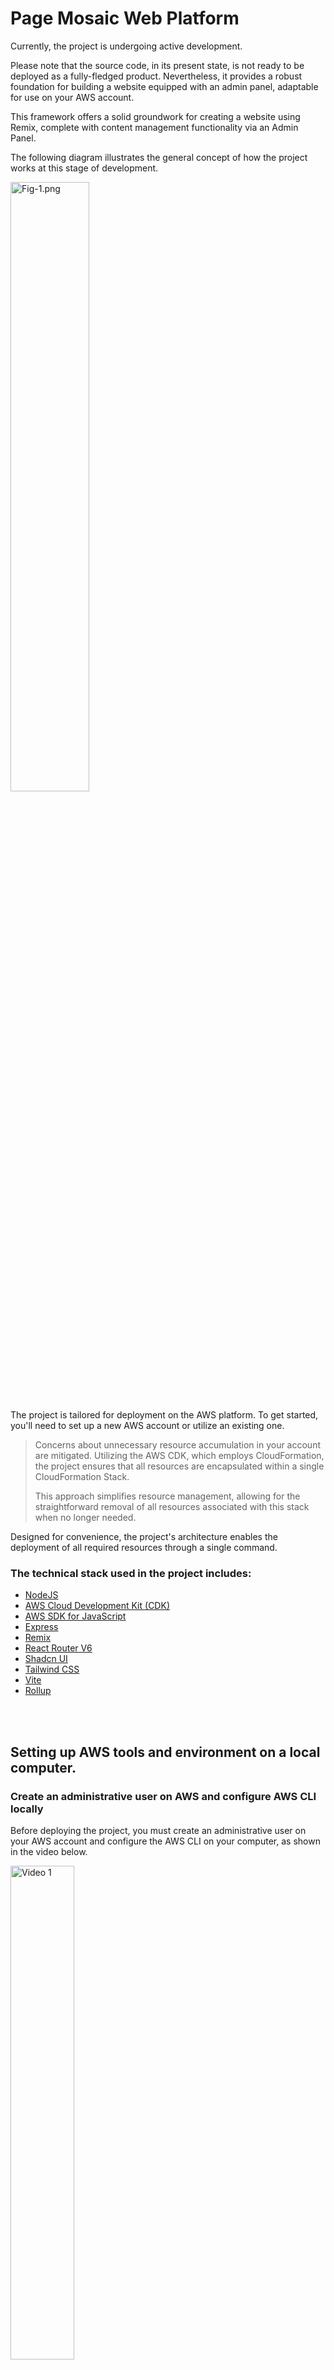 # Page Mosaic Web Platform

Currently, the project is undergoing active development.

Please note that the source code, in its present state, is not ready to be deployed as a fully-fledged product. Nevertheless, it provides a robust foundation for building a website equipped with an admin panel, adaptable for use on your AWS account.

This framework offers a solid groundwork for creating a website using Remix, complete with content management functionality via an Admin Panel.

The following diagram illustrates the general concept of how the project works at this stage of development.
   <p>
      <img src="https://github.com/pagemosaic/.github/blob/36e15782758f81fd8f2ee6589931ac1041e2af6f/images/v0/fig-1.png" alt="Fig-1.png" width="50%" />
   </p>

The project is tailored for deployment on the AWS platform. To get started, you'll need to set up a new AWS account or utilize an existing one.

> Concerns about unnecessary resource accumulation in your account are mitigated.
> Utilizing the AWS CDK, which employs CloudFormation, the project ensures that all resources are encapsulated within a single CloudFormation Stack.
> 
>This approach simplifies resource management, allowing for the straightforward removal of all resources associated with this stack when no longer needed.

Designed for convenience, the project's architecture enables the deployment of all required resources through a single command.

### The technical stack used in the project includes:

* [NodeJS](https://nodejs.org/en/about)
* [AWS Cloud Development Kit (CDK)](https://aws.amazon.com/cdk/)
* [AWS SDK for JavaScript](https://aws.amazon.com/sdk-for-javascript/)
* [Express](https://expressjs.com/)
* [Remix](https://remix.run/)
* [React Router V6](https://reactrouter.com/en/main)
* [Shadcn UI](https://ui.shadcn.com/)
* [Tailwind CSS](https://tailwindcss.com/)
* [Vite](https://vitejs.dev/)
* [Rollup](https://rollupjs.org/)

<br/>
<br/>

## Setting up AWS tools and environment on a local computer.

### Create an administrative user on AWS and configure AWS CLI locally

Before deploying the project, you must create an administrative user on your AWS account and configure the AWS CLI on your computer, as shown in the video below.
   <p>
      <a href="https://youtu.be/5_UlOTywdOA" target="_blank">
   <img src="https://github.com/pagemosaic/.github/blob/e78b5f8dc9587d939d19de70446be7124bef94a5/images/og/youtube_video_cover_image-min.png" alt="Video 1" width="45%"/>
      </a>
   </p>

### Install CDK

* Use the following command to install the AWS Cloud Development Kit (CDK) Toolkit globally on your system:
```shell
npm install -g aws-cdk
```

<br/>
<br/>

## Deployment & Usage

Once you have successfully created an administrative user and set up AWS CLI access, you can proceed to build and deploy the project on your account. 
You will need to specify the necessary credentials for AWS CDK to initialize the resources correctly.

### Deployment

* Change the `.env.example` file name to `.env` and edit its contents. Specifically, include the following variables:
   * `STACK_NAME` - any name you like. You can check existing stacks in the AWS console under CloudFormation.
   * `AWS_REGION` - the name of the AWS region where resources will be deployed (some resources like CloudFront will be deployed globally)
   * `AWS_PROFILE_NAME` - the profile name for AWS CLI authorization (see the video above)
   * `DEFAULT_ADMIN_EMAIL` - the administrative user's email (see the video above)


* Install dependencies:
```shell
pnpm install
```

* Run CDK Bootstrap (only once if not previously done):
```shell
pnpm bootstrap-platform
```

* Now you can deploy the project on AWS. Run the following command in the project's root directory:
```shell
pnpn deploy-platform
```

### Usage

After a successful deployment, you will see a prompt in the command line to open the website with the specified address. When you open the site in a browser, you will encounter an error. This error indicates the absence of content for the website's homepage. To add content, you need to go to the Admin Panel.

Only the administrator, whose email you provided in the `.env` file before deployment, has access to the Admin Panel. However, to successfully log in, you must complete the registration of the site administrator's account.

Therefore, open the administrator's email and find the email titled **"Page Mosaic Email Verification"**. Follow the link in the email.

This will open a form to validate the administrator's email. Enter the default password that was assigned:
```
DefaultPassword1!
```

After that, you can add content in the homepage editor. Then, you can reopen the site to check how the page has changed.

### A step-by-step deployment and usage video tutorial

Check out how this is done in a step-by-step video tutorial.

   <p>
      <a href="https://youtu.be/Xax4WC9Br5w" target="_blank">
   <img src="https://github.com/pagemosaic/.github/blob/e78b5f8dc9587d939d19de70446be7124bef94a5/images/og/youtube_video_cover_image-min.png" alt="SSL certificate issuing" width="45%"/>
      </a>
   </p>

<br/>
<br/>

## AWS Resource Scheme

In the picture below, you can see which resources are used on AWS and what they are used for.

   <p>
      <img src="https://github.com/pagemosaic/.github/blob/31a5c8e2e6f6036af667edc177570c4f4759e925/images/v0/fig-2.png" alt="Fig-2.png" width="80%" />
   </p>

<br/>
<br/>

## Project Code Structure

### local-run

This module functions similarly to the cross-env library.
```json
{
  "scripts": {
     "start": "local-run <some command>"
  }
}
```

It reads AWS credentials and runs commands with these credentials.
   <p>
      <img src="https://github.com/pagemosaic/.github/blob/54c708b8ffbf783a1ec84e83066fba4adff2cb5c/images/v0/fig-3.png" alt="Fig-3.png" width="50%" />
   </p>
 

### common-utils

This module contains common types and utilities used by other modules.
   <p>
      <img src="https://github.com/pagemosaic/.github/blob/54c708b8ffbf783a1ec84e83066fba4adff2cb5c/images/v0/fig-4.png" alt="Fig-4.png" width="50%" />
   </p>

### admin-pwa

Implementation of the Admin Panel.
   <p>
      <img src="https://github.com/pagemosaic/.github/blob/54c708b8ffbf783a1ec84e83066fba4adff2cb5c/images/v0/fig-5.png" alt="Fig-5.png" width="50%" />
   </p>

Screenshots.
(скриншоты)

Used stack:
* React Router V6 (data router)
* Shadcn UI
* Tailwind CSS
* Vite

### api

REST interface for the Admin Panel
   <p>
      <img src="https://github.com/pagemosaic/.github/blob/54c708b8ffbf783a1ec84e83066fba4adff2cb5c/images/v0/fig-6.png" alt="Fig-6.png" width="50%" />
   </p>

Used stack:
* Exress
* AWS SDK
* Rollup

### web-adapter

An adapter for Remix to be used in AWS lambda. 
Parts of the code are taken from the `architect` module in the `remix.run` repository.
   <p>
      <img src="https://github.com/pagemosaic/.github/blob/54c708b8ffbf783a1ec84e83066fba4adff2cb5c/images/v0/fig-7.png" alt="Fig-7.png" width="50%" />
   </p>

Used stack:
* AWS SDK
* Rollup

### web-app

A Remix application for the website.
   <p>
      <img src="https://github.com/pagemosaic/.github/blob/54c708b8ffbf783a1ec84e83066fba4adff2cb5c/images/v0/fig-8.png" alt="Fig-8.png" width="50%" />
   </p>

Used stack:
* AWS SDK
* Remix
* Tailwind CSS 
* Vite 
* Rollup

### infra

This module is responsible for initializing AWS resources and deploying files to AWS.
   <p>
      <img src="https://github.com/pagemosaic/.github/blob/54c708b8ffbf783a1ec84e83066fba4adff2cb5c/images/v0/fig-9.png" alt="Fig-9.png" width="70%" />
   </p>

Used stack:
* AWS CLI
* AWS CDK
* AWS SDK
* Rollup

<br/>
<br/>

## Developing and Running Modules Locally

All modules are locally run through `local-run` to work with remote AWS resources (Cognito, DynamoDB, S3). 

The Admin Panel web application is run locally using Vite in development mode. 
To start, execute the command from the root directory:
```shell
pnpm admin-pwa
```

When the Admin Panel is running locally, requests to the REST API also go to the local computer. 
Therefore, the api module must be run locally in parallel. 
The api module is also run locally using Vite in development mode.  
```shell
pnpm api
```

The web-app module can be developed separately from the Admin Panel. 
This module is run locally using Vite in development mode with the command:
```shell
pnpm web-app
```
<br/>
<br/>

## Removing AWS Resources

To remove resources created on AWS during deployment, run the command:
```shell
pnpm destroy-platform
```

Afterward, resources created for DynamoDB tables with data may remain on AWS. 
You can easily identify them as their names begin with the stack name you specified in the `.env` file under `STACK_NAME`: `<stack name>System`, `<stack name>Pages`.
Go to the AWS console and manually delete them after successfully executing the destroy-platform command.

<br/>
<br/>

## License

GPL-3.0
